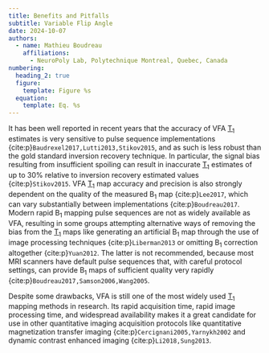 ```yaml
---
title: Benefits and Pitfalls
subtitle: Variable Flip Angle
date: 2024-10-07
authors:
  - name: Mathieu Boudreau
    affiliations:
      - NeuroPoly Lab, Polytechnique Montreal, Quebec, Canada
numbering:
  heading_2: true
  figure:
    template: Figure %s
  equation:
    template: Eq. %s
---
```


It has been well reported in recent years that the accuracy of VFA [T<sub>1</sub>](wiki:Spin–lattice_relaxation) estimates is very sensitive to pulse sequence implementations {cite:p}`Baudrexel2017,Lutti2013,Stikov2015`, and as such is less robust than the gold standard inversion recovery technique. In particular, the signal bias resulting from insufficient spoiling can result in inaccurate [T<sub>1</sub>](wiki:Spin–lattice_relaxation) estimates of up to 30% relative to inversion recovery estimated values {cite:p}`Stikov2015`. VFA [T<sub>1</sub>](wiki:Spin–lattice_relaxation) map accuracy and precision is also strongly dependent on the quality of the measured B<sub>1</sub> map {cite:p}`Lee2017`, which can vary substantially between implementations {cite:p}`Boudreau2017`. Modern rapid B<sub>1</sub> mapping pulse sequences are not as widely available as VFA, resulting in some groups attempting alternative ways of removing the bias from the [T<sub>1</sub>](wiki:Spin–lattice_relaxation) maps like generating an artificial B<sub>1</sub> map through the use of image processing techniques {cite:p}`Liberman2013` or omitting B<sub>1</sub> correction altogether {cite:p}`Yuan2012`. The latter is not recommended, because most MRI scanners have default pulse sequences that, with careful protocol settings, can provide B<sub>1</sub> maps of sufficient quality very rapidly {cite:p}`Boudreau2017,Samson2006,Wang2005`.

Despite some drawbacks, VFA is still one of the most widely used [T<sub>1</sub>](wiki:Spin–lattice_relaxation) mapping methods in research. Its rapid acquisition time, rapid image processing time, and widespread availability makes it a great candidate for use in other quantitative imaging acquisition protocols like quantitative magnetization transfer imaging {cite:p}`Cercignani2005,Yarnykh2002` and dynamic contrast enhanced imaging {cite:p}`Li2018,Sung2013`.